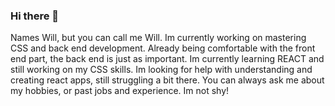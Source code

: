 ### Hi there 👋

Names Will, but you can call me Will. Im currently working on mastering CSS and back end development. Already being comfortable with the front end part, the back end is just as important. Im currently learning REACT and still working on my CSS skills. Im looking for help with understanding and creating react apps, still struggling a bit there. You can always ask me about my hobbies, or past jobs and experience. Im not shy! 

<!--
**willfitz1/willfitz1** is a ✨ _special_ ✨ repository because its `README.md` (this file) appears on your GitHub profile.

Here are some ideas to get you started:

- 🔭 I’m currently working on ...
- 🌱 I’m currently learning ...
- 👯 I’m looking to collaborate on ...
- 🤔 I’m looking for help with ...
- 💬 Ask me about ...
- 📫 How to reach me: ...
- 😄 Pronouns: ...
- ⚡ Fun fact: ...
-->
